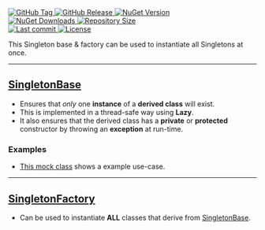 <a href="https://github.com/TJC-Tools/TJC.Singleton/tags">
  <img alt="GitHub Tag" src="https://img.shields.io/github/v/tag/TJC-Tools/TJC.Singleton?style=for-the-badge&logo=tag&logoColor=white&labelColor=24292f&color=blue" />
</a>

<a href="https://github.com/TJC-Tools/TJC.Singleton/releases/latest">
  <img alt="GitHub Release" src="https://img.shields.io/github/v/release/TJC-Tools/TJC.Singleton?style=for-the-badge&logo=starship&logoColor=D9E0EE&labelColor=302D41&&color=green&include_prerelease&sort=semver" />
</a>

<a href="https://www.nuget.org/packages/TJC.Singleton">
  <img alt="NuGet Version" src="https://img.shields.io/nuget/v/TJC.Singleton?style=for-the-badge&logo=nuget&logoColor=white&labelColor=004880&color=blue" />
</a>

<br/>

<a href="https://www.nuget.org/packages/TJC.Singleton">
  <img alt="NuGet Downloads" src="https://img.shields.io/nuget/dt/TJC.Singleton?style=for-the-badge&logo=nuget&logoColor=white&labelColor=004880&color=yellow" />
</a>

<a href="https://github.com/TJC-Tools/TJC.Singleton">
  <img alt="Repository Size" src="https://img.shields.io/github/repo-size/TJC-Tools/TJC.Singleton?style=for-the-badge&logo=files&logoColor=white&labelColor=24292f&color=orange" />
</a>

<br/>

<a href="https://github.com/TJC-Tools/TJC.Singleton">
  <img alt="Last commit" src="https://img.shields.io/github/last-commit/TJC-Tools/TJC.Singleton?style=for-the-badge&logo=git&logoColor=D9E0EE&labelColor=302D41&color=mediumpurple"/>
</a>

<a href="LICENSE">
  <img alt="License" src="https://img.shields.io/github/license/TJC-Tools/TJC.Singleton.svg?style=for-the-badge&logo=balance-scale&logoColor=white&labelColor=333333&color=blueviolet" />
</a>

This Singleton base & factory can be used to instantiate all Singletons at once.

---
## [SingletonBase](./TJC.Singleton/SingletonBase.cs)
- Ensures that *only* one **instance** of a **derived class** will exist.
- This is implemented in a thread-safe way using **Lazy**.
- It also ensures that the derived class has a **private** or **protected** constructor by throwing an **exception** at run-time.

### Examples
- [This mock class](./TJC.Singleton.Tests/Mocks/Valid/MockSingletonValid.cs) shows a example use-case.

---
## [SingletonFactory](./TJC.Singleton/Factories/SingletonFactory.cs)
- Can be used to instantiate **ALL** classes that derive from [SingletonBase](./TJC.Singleton/SingletonBase.cs).
